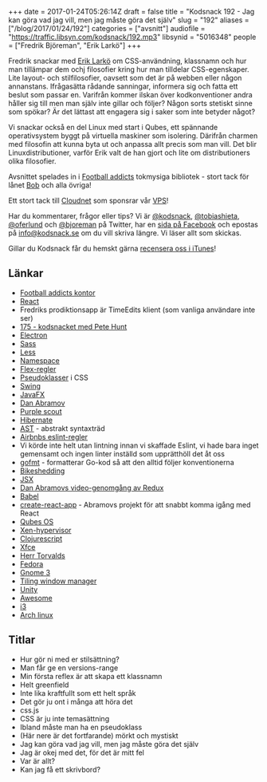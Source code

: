 +++
date = 2017-01-24T05:26:14Z
draft = false
title = "Kodsnack 192 - Jag kan göra vad jag vill, men jag måste göra det själv"
slug = "192"
aliases = ["/blog/2017/01/24/192"]
categories = ["avsnitt"]
audiofile = "https://traffic.libsyn.com/kodsnack/192.mp3"
libsynid = "5016348"
people = ["Fredrik Björeman", "Erik Larkö"]
+++

Fredrik snackar med [Erik Larkö](https://twitter.com/eriklarko) om CSS-användning, klassnamn och hur man tillämpar dem ochj filosofier kring hur man tilldelar CSS-egenskaper. Lite layout- och stilfilosofier, oavsett som det är på webben eller någon annanstans. Ifrågasätta rådande sanningar, informera sig och fatta ett beslut som passar en. Varifrån kommer ilskan över kodkonventioner andra håller sig till men man själv inte gillar och följer? Någon sorts stetiskt sinne som spökar? Är det lättast att engagera sig i saker som inte betyder något?

Vi snackar också en del Linux med start i Qubes, ett spännande operativsystem byggt på virtuella maskiner som isolering. Därifrån charmen med filosofin att kunna byta ut och anpassa allt precis som man vill. Det blir Linuxdistributioner, varför Erik valt de han gjort och lite om distributioners olika filosofier.

Avsnittet spelades in i [Football addicts](https://www.footballaddicts.com/) tokmysiga bibliotek - stort tack för lånet [Bob](https://twitter.com/b0bben) och alla övriga!

Ett stort tack till [Cloudnet](http://www.cloudnet.se) som sponsrar vår [VPS](http://en.wikipedia.org/wiki/Virtual_private_server)!

Har du kommentarer, frågor eller tips? Vi är [@kodsnack](https://www.twitter.com/kodsnack), [@tobiashieta](https://www.twitter.com/tobiashieta), [@oferlund](https://www.twitter.com/oferlund) och [@bjoreman](https://www.twitter.com/bjoreman) på Twitter, har en [sida på Facebook](https://www.facebook.com/kodsnack) och epostas på [info@kodsnack.se](mailto:info@kodsnack.se) om du vill skriva längre. Vi läser allt som skickas.

Gillar du Kodsnack får du hemskt gärna [recensera oss i iTunes](http://itunes.apple.com/se/podcast/kodsnack/id561631498?l=en)!

## Länkar ##
* [Football addicts kontor](http://blog.footballaddicts.com/the-worlds-best-office/)
* [React](https://facebook.github.io/react/)
* Fredriks prodiktionsapp är TimeEdits klient (som vanliga användare inte ser)
* [175 - kodsnacket med Pete Hunt](https://kodsnack.se/175/)
* [Electron](http://electron.atom.io/)
* [Sass](http://sass-lang.com/)
* [Less](http://lesscss.org/)
* [Namespace](https://en.wikipedia.org/wiki/Namespace)
* [Flex-regler](https://developer.mozilla.org/en-US/docs/Web/CSS/CSS_Flexible_Box_Layout/Using_CSS_flexible_boxes)
* [Pseudoklasser](https://developer.mozilla.org/en-US/docs/Web/CSS/Pseudo-classes) i CSS
* [Swing](https://en.wikipedia.org/wiki/Swing_%28Java%29)
* [JavaFX](https://en.wikipedia.org/wiki/JavaFX)
* [Dan Abramov](https://twitter.com/dan_abramov?lang=sv)
* [Purple scout](http://www.purplescout.se/)
* [Hibernate](http://hibernate.org/)
* [AST](https://en.wikipedia.org/wiki/Abstract_syntax_tree) - abstrakt syntaxträd
* [Airbnbs eslint-regler](https://github.com/airbnb/javascript/tree/master/packages/eslint-config-airbnb)
* Vi körde inte helt utan lintning innan vi skaffade Eslint, vi hade bara inget gemensamt och ingen linter inställd som upprätthöll det åt oss
* [gofmt](https://golang.org/cmd/gofmt/) - formatterar Go-kod så att den alltid följer konventionerna
* [Bikeshedding](https://en.wikipedia.org/wiki/Law_of_triviality)
* [JSX](https://facebook.github.io/react/docs/jsx-in-depth.html)
* [Dan Abramovs video-genomgång av Redux](https://egghead.io/courses/getting-started-with-redux)
* [Babel](https://babeljs.io/)
* [create-react-app](https://github.com/facebookincubator/create-react-app) - Abramovs  projekt för att snabbt komma igång med React
* [Qubes OS](https://www.qubes-os.org/)
* [Xen-hypervisor](https://en.wikipedia.org/wiki/Xen)
* [Clojurescript](https://clojure.org/about/clojurescript)
* [Xfce](https://www.xfce.org/)
* [Herr Torvalds](https://en.wikipedia.org/wiki/Linus_Torvalds)
* [Fedora](https://en.wikipedia.org/wiki/Fedora_%28operating_system%29)
* [Gnome 3](https://www.gnome.org/gnome-3/)
* [Tiling window manager](https://en.wikipedia.org/wiki/Tiling_window_manager)
* [Unity](https://unity.ubuntu.com/)
* [Awesome](https://awesomewm.org/)
* [i3](https://i3wm.org/)
* [Arch linux](https://www.archlinux.org/)

## Titlar ##
* Hur gör ni med er stilsättning?
* Man får ge en versions-range
* Min första reflex är att skapa ett klassnamn
* Helt greenfield
* Inte lika kraftfullt som ett helt språk
* Det gör ju ont i många att höra det
* css.js
* CSS är ju inte temasättning
* Ibland måste man ha en pseudoklass
* (Här nere är det fortfarande) mörkt och mystiskt
* Jag kan göra vad jag vill, men jag måste göra det själv
* Jag är okej med det, för det är mitt fel
* Var är allt?
* Kan jag få ett skrivbord?